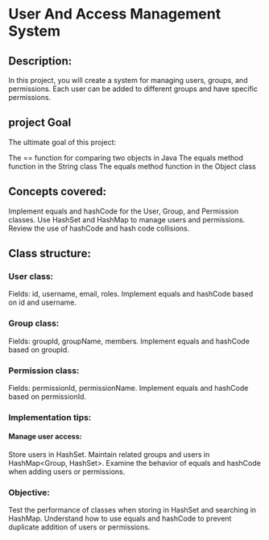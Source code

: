 # User And Access Management System
## Description:

In this project, you will create a system for managing users, groups, and permissions. Each user can be added to different groups and have specific permissions.


## project Goal
The ultimate goal of this project:

The == function for comparing two objects in Java
The equals method function in the String class
The equals method function in the Object class


## Concepts covered:
Implement equals and hashCode for the User, Group, and Permission classes.
Use HashSet and HashMap to manage users and permissions.
Review the use of hashCode and hash code collisions.




## Class structure:
### User class:

Fields: id, username, email, roles.
Implement equals and hashCode based on id and username.


### Group class:

Fields: groupId, groupName, members.
Implement equals and hashCode based on groupId.

### Permission class:

Fields: permissionId, permissionName.
Implement equals and hashCode based on permissionId.


### Implementation tips:
####  Manage user access:
Store users in HashSet<User>.
Maintain related groups and users in HashMap<Group, HashSet<User>>.
Examine the behavior of equals and hashCode when adding users or permissions.


### Objective:
Test the performance of classes when storing in HashSet and searching in HashMap.
Understand how to use equals and hashCode to prevent duplicate addition of users or permissions.